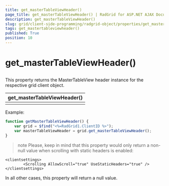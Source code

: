 ```yaml
---
title: get_masterTableViewHeader()
page_title: get_masterTableViewHeader() | RadGrid for ASP.NET AJAX Documentation
description: get_masterTableViewHeader()
slug: grid/client-side-programming/radgrid-object/properties/get_mastertableviewheader()
tags: get_mastertableviewheader()
published: True
position: 10
---
```


# get_masterTableViewHeader()



## 

This property returns the MasterTableView header instance for the respective grid client object.


|  **get_masterTableViewHeader()**  |
| ------ |
||

Example:

````JavaScript
function getMasterTableViewHeader() {
    var grid = $find("<%=RadGrid1.ClientID %>");
    var masterTableViewHeader = grid.get_masterTableViewHeader();
}
````



>note Please, keep in mind that this property would only return a non-null value when scrolling with static headers is enabled:
>


````ASP.NET
<clientsettings>
        <Scrolling AllowScroll="true" UseStaticHeaders="true" />
</clientsettings>
````



In all other cases, this property will return a null value.
